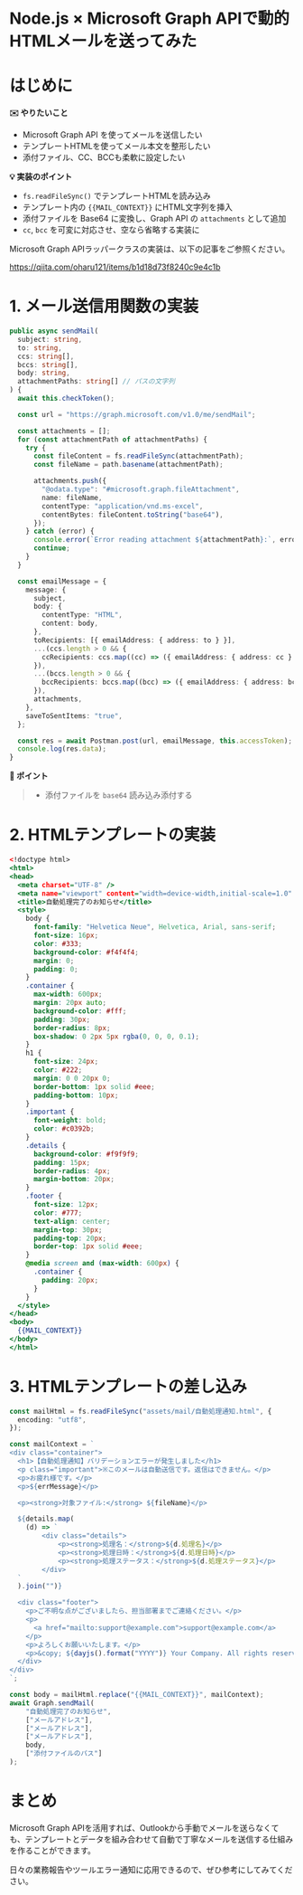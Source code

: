 # Node.js × Microsoft Graph APIで動的HTMLメールを送ってみた

# はじめに

**✉️ やりたいこと**

* Microsoft Graph API を使ってメールを送信したい
* テンプレートHTMLを使ってメール本文を整形したい
* 添付ファイル、CC、BCCも柔軟に設定したい

**💡 実装のポイント**

* `fs.readFileSync()` でテンプレートHTMLを読み込み
* テンプレート内の `{{MAIL_CONTEXT}}` にHTML文字列を挿入
* 添付ファイルを Base64 に変換し、Graph API の `attachments` として追加
* `cc`, `bcc` を可変に対応させ、空なら省略する実装に

Microsoft Graph APIラッパークラスの実装は、以下の記事をご参照ください。

https://qiita.com/oharu121/items/b1d18d73f8240c9e4c1b

# 1. メール送信用関数の実装

```ts:Graph.ts
public async sendMail(
  subject: string,
  to: string,
  ccs: string[],
  bccs: string[],
  body: string,
  attachmentPaths: string[] // パスの文字列
) {
  await this.checkToken();

  const url = "https://graph.microsoft.com/v1.0/me/sendMail";

  const attachments = [];
  for (const attachmentPath of attachmentPaths) {
    try {
      const fileContent = fs.readFileSync(attachmentPath);
      const fileName = path.basename(attachmentPath);

      attachments.push({
        "@odata.type": "#microsoft.graph.fileAttachment",
        name: fileName,
        contentType: "application/vnd.ms-excel",
        contentBytes: fileContent.toString("base64"),
      });
    } catch (error) {
      console.error(`Error reading attachment ${attachmentPath}:`, error);
      continue;
    }
  }

  const emailMessage = {
    message: {
      subject,
      body: {
        contentType: "HTML",
        content: body,
      },
      toRecipients: [{ emailAddress: { address: to } }],
      ...(ccs.length > 0 && {
        ccRecipients: ccs.map((cc) => ({ emailAddress: { address: cc } })),
      }),
      ...(bccs.length > 0 && {
        bccRecipients: bccs.map((bcc) => ({ emailAddress: { address: bcc } })),
      }),
      attachments,
    },
    saveToSentItems: "true",
  };

  const res = await Postman.post(url, emailMessage, this.accessToken);
  console.log(res.data);
}
```

**📌 ポイント**

>* 添付ファイルを `base64` 読み込み添付する

# 2. HTMLテンプレートの実装

```html:自動処理通知.html
<!doctype html>
<html>
<head>
  <meta charset="UTF-8" />
  <meta name="viewport" content="width=device-width,initial-scale=1.0" />
  <title>自動処理完了のお知らせ</title>
  <style>
    body {
      font-family: "Helvetica Neue", Helvetica, Arial, sans-serif;
      font-size: 16px;
      color: #333;
      background-color: #f4f4f4;
      margin: 0;
      padding: 0;
    }
    .container {
      max-width: 600px;
      margin: 20px auto;
      background-color: #fff;
      padding: 30px;
      border-radius: 8px;
      box-shadow: 0 2px 5px rgba(0, 0, 0, 0.1);
    }
    h1 {
      font-size: 24px;
      color: #222;
      margin: 0 0 20px 0;
      border-bottom: 1px solid #eee;
      padding-bottom: 10px;
    }
    .important {
      font-weight: bold;
      color: #c0392b;
    }
    .details {
      background-color: #f9f9f9;
      padding: 15px;
      border-radius: 4px;
      margin-bottom: 20px;
    }
    .footer {
      font-size: 12px;
      color: #777;
      text-align: center;
      margin-top: 30px;
      padding-top: 20px;
      border-top: 1px solid #eee;
    }
    @media screen and (max-width: 600px) {
      .container {
        padding: 20px;
      }
    }
  </style>
</head>
<body>
  {{MAIL_CONTEXT}}
</body>
</html>
```

# 3. HTMLテンプレートの差し込み

```ts
const mailHtml = fs.readFileSync("assets/mail/自動処理通知.html", {
  encoding: "utf8",
});

const mailContext = `
<div class="container">
  <h1>【自動処理通知】バリデーションエラーが発生しました</h1>
  <p class="important">※このメールは自動送信です。返信はできません。</p>
  <p>お疲れ様です。</p>
  <p>${errMessage}</p>

  <p><strong>対象ファイル:</strong> ${fileName}</p>

  ${details.map(
    (d) => `
        <div class="details">
            <p><strong>処理名：</strong>${d.処理名}</p>
            <p><strong>処理日時：</strong>${d.処理日時}</p>
            <p><strong>処理ステータス：</strong>${d.処理ステータス}</p>
        </div>
  `
  ).join("")}

  <div class="footer">
    <p>ご不明な点がございましたら、担当部署までご連絡ください。</p>
    <p>
      <a href="mailto:support@example.com">support@example.com</a>
    </p>
    <p>よろしくお願いいたします。</p>
    <p>&copy; ${dayjs().format("YYYY")} Your Company. All rights reserved.</p>
  </div>
</div>
`;

const body = mailHtml.replace("{{MAIL_CONTEXT}}", mailContext);
await Graph.sendMail(
    "自動処理完了のお知らせ",
    ["メールアドレス"],
    ["メールアドレス"],
    ["メールアドレス"],
    body,
    ["添付ファイルのパス"]
);
```

# まとめ

Microsoft Graph APIを活用すれば、Outlookから手動でメールを送らなくても、テンプレートとデータを組み合わせて自動で丁寧なメールを送信する仕組みを作ることができます。

日々の業務報告やツールエラー通知に応用できるので、ぜひ参考にしてみてください。
